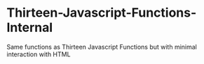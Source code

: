 # Thirteen-Javascript-Functions-Internal
Same functions as Thirteen Javascript Functions but with minimal interaction with HTML
